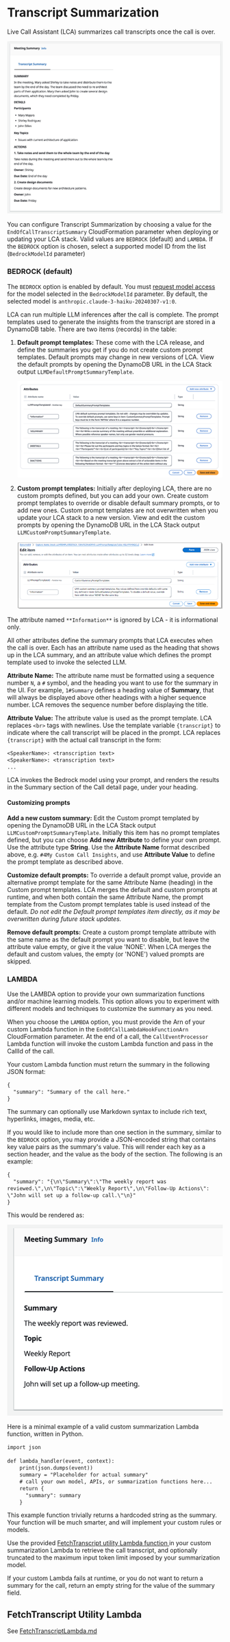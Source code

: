 # Transcript Summarization

Live Call Assistant (LCA) summarizes call transcripts once the call is over.

![TranscriptSummary](./images/post-call-summaries.png)
        
You can configure Transcript Summarization by choosing a value for the `EndOfCallTranscriptSummary` CloudFormation parameter when deploying or updating your LCA stack. Valid values are 
`BEDROCK` (default) and `LAMBDA`.
If the `BEDROCK` option is chosen, select a supported model ID from the list (`BedrockModelId` parameter)

### **BEDROCK** (default)

The `BEDROCK` option is enabled by default. You must [request model access](https://docs.aws.amazon.com/bedrock/latest/userguide/model-access.html) for the model selected in the `BedrockModelId` parameter. By default, the selected model is `anthropic.claude-3-haiku-20240307-v1:0`.

LCA can run multiple LLM inferences after the call is complete. The prompt templates used to generate the insights from the transcript are stored in a DynamoDB table. There are two items (records) in the table:  

1. **Default prompt templates:** These come with the LCA release, and define the summaries you get if you do not create custom prompt templates. Default prompts may change in new versions of LCA. View the default prompts by opening the DynamoDB URL in the LCA Stack output `LLMDefaultPromptSummaryTemplate`. 

    ![DefaultPrompts](./images/summary-default-prompts.png)

2. **Custom prompt templates:** Initially after deploying LCA, there are no custom prompts defined, but you can add your own. Create custom prompt templates to override or disable default summary prompts, or to add new ones. Custom prompt templates are not overwritten when you update your LCA stack to a new version. View and edit the custom prompts by opening the DynamoDB URL in the LCA Stack output `LLMCustomPromptSummaryTemplate`.

    ![Custom](./images/summary-custom-prompts.png)

The attribute named `**Information**` is ignored by LCA - it is informational only.

All other attributes define the summary prompts that LCA executes when the call is over. Each has an attribute name used as the heading that shows up in the LCA summary, and an attribute value which defines the prompt template used to invoke the selected LLM.  

**Attribute Name:** The attribute name must be formatted using a sequence number `N`, a `#` symbol, and the heading you want to use for the summary in the UI. For example, `1#Summary` defines a heading value of **Summary**, that will always be displayed above other headings with a higher sequence number. LCA removes the sequence number before displaying the title.

**Attribute Value:** The attribute value is used as the prompt template. LCA replaces `<br>` tags with newlines. Use the template variable `{transcript}` to indicate where the call transcript will be placed in the prompt. LCA replaces `{transcript}` with the actual call transcript in the form:
```
<SpeakerName>: <transcription text>
<SpeakerName>: <transcription text>
...
```
LCA invokes the Bedrock model using your prompt, and renders the results in the Summary section of the Call detail page, under your heading.

#### Customizing prompts

**Add a new custom summary:** Edit the Custom prompt templated by opening the DynamoDB URL in the LCA Stack output `LLMCustomPromptSummaryTemplate`. Initially this item has no prompt templates defined, but you can choose **Add new Attribute** to define your own prompt. Use the attribute type **String**. Use the **Attribute Name** format described above, e.g. `#4My Custom Call Insights`, and use **Attribute Value** to define the prompt template as described above.

**Customize default prompts:** To override a default prompt value, provide an alternative prompt template for the same Attribute Name (heading) in the Custom prompt templates. LCA merges the default and custom prompts at runtime, and when both contain the same Attribute Name, the prompt template from the Custom prompt templates table is used instead of the default. *Do not edit the Default prompt templates item directly, as it may be overwritten during future stack updates.*

**Remove default prompts:** Create a custom prompt template attribute with the same name as the default prompt you want to disable, but leave the attribute value empty, or give it the value 'NONE'. When LCA merges the default and custom values, the empty (or 'NONE') valued prompts are skipped.


### **LAMBDA**

Use the LAMBDA option to provide your own summarization functions and/or machine learning models. This option allows you to experiment with different models and techniques to customize the summary as you need.

When you choose the `LAMBDA` option, you must provide the Arn of your custom Lambda function in the `EndOfCallLambdaHookFunctionArn` CloudFormation parameter. At the end of a call, the `CallEventProcessor` Lambda function will invoke the custom Lambda function and pass in the CallId of the call.

Your custom Lambda function must return the summary in the following JSON format:

```
{
  "summary": "Summary of the call here."
}
```

The summary can optionally use Markdown syntax to include rich text, hyperlinks, images, media, etc.

If you would like to include more than one section in the summary, similar to the `BEDROCK` option, you may provide a JSON-encoded string that contains key value pairs as the summary's value. This will render each key as a section header, and the value as the body of the section. The following is an example:
```
{
  "summary": "{\n\"Summary\":\"The weekly report was reviewed.\",\n\"Topic\":\"Weekly Report\",\n\"Follow-Up Actions\": \"John will set up a follow-up call.\"\n}"
}
```
This would be rendered as:

![Summary Rendering](images/multipart-summary.png)

Here is a minimal example of a valid custom summarization Lambda function, written in Python. 
```
import json

def lambda_handler(event, context):
    print(json.dumps(event))
    summary = "Placeholder for actual summary" 
    # call your own model, APIs, or summarization functions here...
    return {
      "summary": summary
    }
``` 

This example function trivially returns a hardcoded string as the summary. Your function will be much smarter, and will implement your custom rules or models.
  
Use the provided [FetchTranscript utility Lambda function ](./FetchTranscriptLambda.md) in your custom summarization Lambda to retrieve the call transcript, and optionally truncated to the maximum input token limit imposed by your summarization model.

If your custom Lambda fails at runtime, or you do not want to return a summary for the call, return an empty string for the value of the summary field.

## FetchTranscript Utility Lambda

See [FetchTranscriptLambda.md](./FetchTranscriptLambda.md)